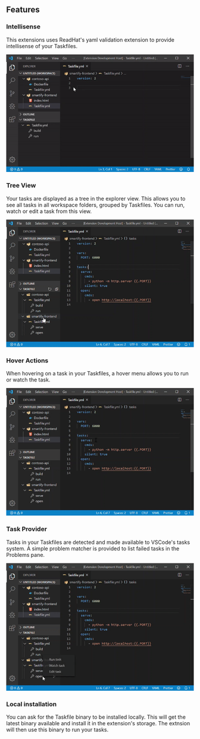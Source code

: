 
## Features

### Intellisense

This extensions uses ReadHat's yaml validation extension to provide intellisense of your Taskfiles.

![Intellisense](./images/intellisense.gif)

### Tree View

Your tasks are displayed as a tree in the explorer view. This allows you to see all tasks in all workspace folders, grouped by Taskfiles. You can run, watch or edit a task from this view.

![Tree View](./images/tree_view.gif)

### Hover Actions

When hovering on a task in your Taskfiles, a hover menu allows you to run or watch the task.

![Hover actions](./images/hover.gif)

### Task Provider

Tasks in your Taskfiles are detected and made available to VSCode's tasks system. A simple problem matcher is provided to list failed tasks in the Problems pane.

![Problem Matcher](./images/problem_matcher.gif)

### Local installation

You can ask for the Taskfile binary to be installed locally. This will get the latest binary available and install it in the extension's storage. The extnsion will then use this binary to run your tasks.
